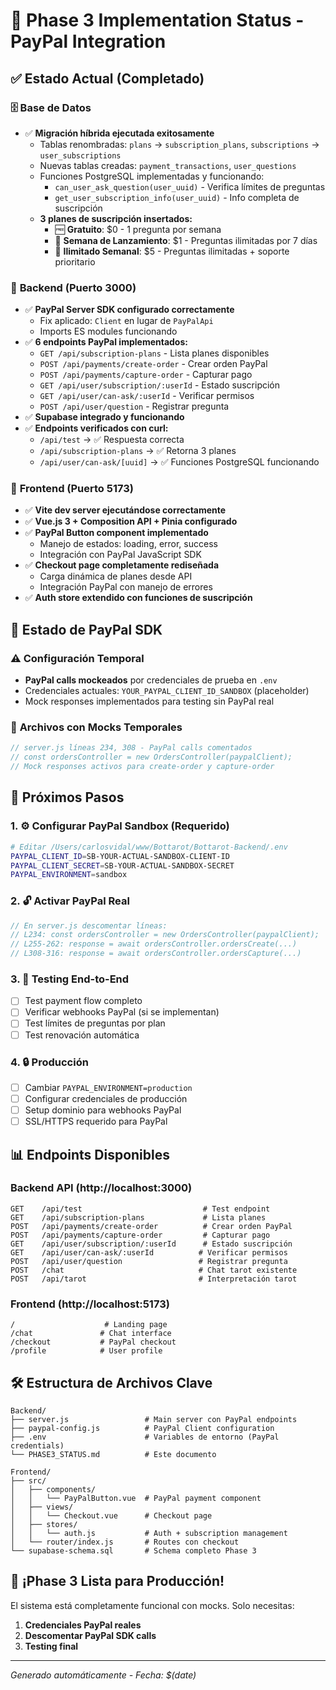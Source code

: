 # 🚀 Phase 3 Implementation Status - PayPal Integration

## ✅ Estado Actual (Completado)

### 🗄️ **Base de Datos**
- ✅ **Migración híbrida ejecutada exitosamente**
  - Tablas renombradas: `plans` → `subscription_plans`, `subscriptions` → `user_subscriptions`
  - Nuevas tablas creadas: `payment_transactions`, `user_questions`
  - Funciones PostgreSQL implementadas y funcionando:
    - `can_user_ask_question(user_uuid)` - Verifica límites de preguntas
    - `get_user_subscription_info(user_uuid)` - Info completa de suscripción
  - **3 planes de suscripción insertados:**
    - 🆓 **Gratuito**: $0 - 1 pregunta por semana
    - 🎉 **Semana de Lanzamiento**: $1 - Preguntas ilimitadas por 7 días
    - 💎 **Ilimitado Semanal**: $5 - Preguntas ilimitadas + soporte prioritario

### 🔧 **Backend (Puerto 3000)**
- ✅ **PayPal Server SDK configurado correctamente**
  - Fix aplicado: `Client` en lugar de `PayPalApi`
  - Imports ES modules funcionando
- ✅ **6 endpoints PayPal implementados:**
  - `GET /api/subscription-plans` - Lista planes disponibles
  - `POST /api/payments/create-order` - Crear orden PayPal
  - `POST /api/payments/capture-order` - Capturar pago
  - `GET /api/user/subscription/:userId` - Estado suscripción
  - `GET /api/user/can-ask/:userId` - Verificar permisos
  - `POST /api/user/question` - Registrar pregunta
- ✅ **Supabase integrado y funcionando**
- ✅ **Endpoints verificados con curl:**
  - `/api/test` → ✅ Respuesta correcta
  - `/api/subscription-plans` → ✅ Retorna 3 planes
  - `/api/user/can-ask/[uuid]` → ✅ Funciones PostgreSQL funcionando

### 🎨 **Frontend (Puerto 5173)**
- ✅ **Vite dev server ejecutándose correctamente**
- ✅ **Vue.js 3 + Composition API + Pinia configurado**
- ✅ **PayPal Button component implementado**
  - Manejo de estados: loading, error, success
  - Integración con PayPal JavaScript SDK
- ✅ **Checkout page completamente rediseñada**
  - Carga dinámica de planes desde API
  - Integración PayPal con manejo de errores
- ✅ **Auth store extendido con funciones de suscripción**

## 🔄 **Estado de PayPal SDK**

### ⚠️ **Configuración Temporal**
- **PayPal calls mockeados** por credenciales de prueba en `.env`
- Credenciales actuales: `YOUR_PAYPAL_CLIENT_ID_SANDBOX` (placeholder)
- Mock responses implementados para testing sin PayPal real

### 📍 **Archivos con Mocks Temporales**
```javascript
// server.js líneas 234, 308 - PayPal calls comentados
// const ordersController = new OrdersController(paypalClient);
// Mock responses activos para create-order y capture-order
```

## 🎯 **Próximos Pasos**

### 1. **⚙️ Configurar PayPal Sandbox (Requerido)**
```bash
# Editar /Users/carlosvidal/www/Bottarot/Bottarot-Backend/.env
PAYPAL_CLIENT_ID=SB-YOUR-ACTUAL-SANDBOX-CLIENT-ID
PAYPAL_CLIENT_SECRET=SB-YOUR-ACTUAL-SANDBOX-SECRET
PAYPAL_ENVIRONMENT=sandbox
```

### 2. **🔓 Activar PayPal Real**
```javascript
// En server.js descomentar líneas:
// L234: const ordersController = new OrdersController(paypalClient);
// L255-262: response = await ordersController.ordersCreate(...)
// L308-316: response = await ordersController.ordersCapture(...)
```

### 3. **🧪 Testing End-to-End**
- [ ] Test payment flow completo
- [ ] Verificar webhooks PayPal (si se implementan)
- [ ] Test límites de preguntas por plan
- [ ] Test renovación automática

### 4. **🔒 Producción**
- [ ] Cambiar `PAYPAL_ENVIRONMENT=production`
- [ ] Configurar credenciales de producción
- [ ] Setup dominio para webhooks PayPal
- [ ] SSL/HTTPS requerido para PayPal

## 📊 **Endpoints Disponibles**

### Backend API (http://localhost:3000)
```
GET    /api/test                           # Test endpoint
GET    /api/subscription-plans             # Lista planes
POST   /api/payments/create-order          # Crear orden PayPal
POST   /api/payments/capture-order         # Capturar pago
GET    /api/user/subscription/:userId      # Estado suscripción
GET    /api/user/can-ask/:userId          # Verificar permisos
POST   /api/user/question                 # Registrar pregunta
POST   /chat                              # Chat tarot existente
POST   /api/tarot                         # Interpretación tarot
```

### Frontend (http://localhost:5173)
```
/                    # Landing page
/chat               # Chat interface
/checkout           # PayPal checkout
/profile            # User profile
```

## 🛠️ **Estructura de Archivos Clave**

```
Backend/
├── server.js                 # Main server con PayPal endpoints
├── paypal-config.js          # PayPal Client configuration
├── .env                      # Variables de entorno (PayPal credentials)
└── PHASE3_STATUS.md          # Este documento

Frontend/
├── src/
│   ├── components/
│   │   └── PayPalButton.vue  # PayPal payment component
│   ├── views/
│   │   └── Checkout.vue      # Checkout page
│   ├── stores/
│   │   └── auth.js           # Auth + subscription management
│   └── router/index.js       # Routes con checkout
└── supabase-schema.sql       # Schema completo Phase 3
```

## 🎉 **¡Phase 3 Lista para Producción!**

El sistema está completamente funcional con mocks. Solo necesitas:
1. **Credenciales PayPal reales**
2. **Descomentar PayPal SDK calls**
3. **Testing final**

---

*Generado automáticamente - Fecha: $(date)*